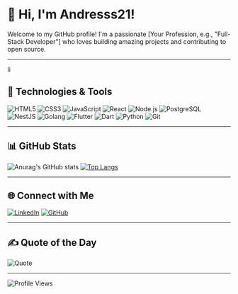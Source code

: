 # 👋 Hi, I'm Andresss21!

Welcome to my GitHub profile! I'm a passionate [Your Profession, e.g., "Full-Stack Developer"] who loves building amazing projects and contributing to open source.


---
li
## 🔧 Technologies & Tools
![HTML5](https://img.shields.io/badge/HTML5-E34F26?style=for-the-badge&logo=html5&logoColor=white)
![CSS3](https://img.shields.io/badge/CSS3-1572B6?style=for-the-badge&logo=css3&logoColor=white)
![JavaScript](https://img.shields.io/badge/JavaScript-F7DF1E?style=for-the-badge&logo=javascript&logoColor=black)
![React](https://img.shields.io/badge/React-20232A?style=for-the-badge&logo=react&logoColor=61DAFB)
![Node.js](https://img.shields.io/badge/Node.js-339933?style=for-the-badge&logo=nodedotjs&logoColor=white)
![PostgreSQL](https://img.shields.io/badge/PostgreSQL-4169E1?style=for-the-badge&logo=postgresql&logoColor=white)
![NestJS](https://img.shields.io/badge/NestJS-E0234E?style=for-the-badge&logo=nestjs&logoColor=white)
![Golang](https://img.shields.io/badge/Go-00ADD8?style=for-the-badge&logo=go&logoColor=white)
![Flutter](https://img.shields.io/badge/Flutter-02569B?style=for-the-badge&logo=flutter&logoColor=white)
![Dart](https://img.shields.io/badge/Dart-0175C2?style=for-the-badge&logo=dart&logoColor=white)
![Python](https://img.shields.io/badge/Python-3776AB?style=for-the-badge&logo=python&logoColor=white)
![Git](https://img.shields.io/badge/Git-F05032?style=for-the-badge&logo=git&logoColor=white)


---

## 📊 GitHub Stats
![Anurag's GitHub stats](https://github-readme-stats.vercel.app/api?username=Andresss21&show_icons=true&theme=radical)
[![Top Langs](https://github-readme-stats.vercel.app/api/top-langs/?username=Andresss21&layout=compact&theme=radical)](https://github.com/anuraghazra/github-readme-stats)

---

## 🌐 Connect with Me
[![LinkedIn](https://img.shields.io/badge/LinkedIn-0077B5?style=for-the-badge&logo=linkedin&logoColor=white)](https://linkedin.com/in/j-amartinez)
[![GitHub](https://img.shields.io/badge/GitHub-100000?style=for-the-badge&logo=github&logoColor=white)](https://github.com/Andresss21)

---

## ✍️ Quote of the Day
![Quote](https://quotes-github-readme.vercel.app/api?type=horizontal&theme=radical)

---

![Profile Views](https://komarev.com/ghpvc/?username=Andresss21&color=blue)
